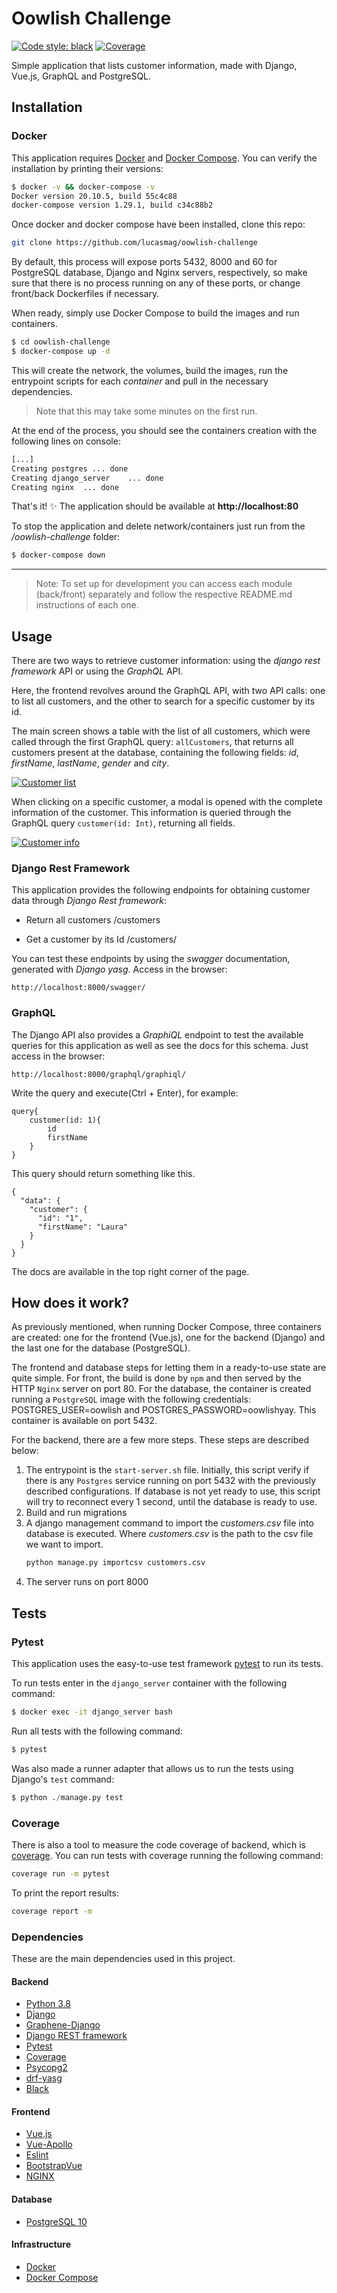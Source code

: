 # Oowlish Challenge
[![Code style: black](https://img.shields.io/badge/code%20style-black-000000.svg)](https://github.com/psf/black)
[![Coverage](https://github.com/lucasmag/oowlish-challenge/blob/master/back/customerinfo/tests/utils/coverage.svg)](https://github.com/lucasmag/oowlish-challenge)

Simple application that lists customer information, made with Django, Vue.js, GraphQL and PostgreSQL.

## Installation
### Docker
This application requires [Docker](https://docs.docker.com/engine/install/) and [Docker Compose](https://docs.docker.com/compose/install/).
You can verify the installation by printing their versions:
```bash
$ docker -v && docker-compose -v 
Docker version 20.10.5, build 55c4c88
docker-compose version 1.29.1, build c34c88b2
```
Once docker and docker compose have been installed, clone this repo:
```bash
git clone https://github.com/lucasmag/oowlish-challenge
```
By default, this process will expose ports 5432, 8000 and 60 for PostgreSQL database, Django and Nginx servers, respectively, so make sure that there is no process running on any of these ports, or change front/back Dockerfiles if necessary. 

When ready, simply use Docker Compose to build the images and run containers.

```bash
$ cd oowlish-challenge
$ docker-compose up -d
```

This will create the network, the volumes, build the images, run the entrypoint scripts for each _container_ and pull in the necessary dependencies.
> Note that this may take some minutes on the first run.

At the end of the process, you should see the containers creation with the following lines on console:

```bash
[...]
Creating postgres ... done
Creating django_server    ... done
Creating nginx  ... done
```

That's it! ✨
The application should be available at **http://localhost:80**

To stop the application and delete network/containers just run from the */oowlish-challenge* folder:

```bash
$ docker-compose down
```

---

> Note: To set up for development you can access each module (back/front) separately and follow the respective README.md instructions of each one.

## Usage
There are two ways to retrieve customer information: using the *django rest framework* API or using the *GraphQL* API.

Here, the frontend revolves around the GraphQL API, with two API calls: one to list all customers, and the other to search for a specific customer by its id.

The main screen shows a table with the list of all customers, which were called through the first GraphQL query: `allCustomers`, that returns all customers present at the database, containing the following fields: *id*, *firstName*, *lastName*, *gender* and *city*.

[![Customer list](https://github.com/lucasmag/oowlish-challenge/blob/master/front/src/assets/customer-list.png)](https://github.com/lucasmag/oowlish-challenge)

When clicking on a specific customer, a modal is opened with the complete information of the customer. 
This information is queried through the GraphQL query `customer(id: Int)`, returning all fields.

[![Customer info](https://github.com/lucasmag/oowlish-challenge/blob/master/front/src/assets/customer-info.png)](https://github.com/lucasmag/oowlish-challenge)

### Django Rest Framework
This application provides the following endpoints for obtaining customer data through *Django Rest framework*:
- Return all customers
/customers

- Get a customer by its Id
/customers/<id>

You can test these endpoints by using the *swagger* documentation, generated with *Django yasg*. Access in the browser:
```
http://localhost:8000/swagger/
```

### GraphQL
The Django API also provides a *GraphiQL* endpoint to test the available queries for this application as well as see the docs for this schema. Just access in the browser:
```
http://localhost:8000/graphql/graphiql/
```

Write the query and execute(Ctrl + Enter), for example:
```gql
query{
    customer(id: 1){
        id
        firstName
    }
}
```
This query should return something like this.
```gql
{
  "data": {
    "customer": {
      "id": "1",
      "firstName": "Laura"
    }
  }
}
```
The docs are available in the top right corner of the page.

## How does it work?
As previously mentioned, when running Docker Compose, three containers are created: one for the frontend (Vue.js), one for the backend (Django) and the last one for the database (PostgreSQL).

The frontend and database steps for letting them in a ready-to-use state are quite simple. For front, the build is done by `npm` and then served by the HTTP `Nginx` server on port 80.
For the database, the container is created running a `PostgreSQL` image with the following credentials: POSTGRES_USER=oowlish and POSTGRES_PASSWORD=oowlishyay. This container is available on port 5432.

For the backend, there are a few more steps. These steps are described below:
1. The entrypoint is the `start-server.sh` file. Initially, this script verify if there is any `Postgres` service running on port 5432 with the previously described configurations. If database is not yet ready to use, this script will try to reconnect every 1 second, until the database is ready to use.
2. Build and run migrations
3. A django management command to import the *customers.csv* file into database is executed. Where *customers.csv* is the path to the csv file we want to import.
    ```python
    python manage.py importcsv customers.csv
    ```
4. The server runs on port 8000

## Tests
### Pytest
This application uses the easy-to-use test framework [pytest](https://docs.pytest.org/en/6.2.x/) to run its tests.

To run tests enter in the `django_server` container with the following command:
```bash
$ docker exec -it django_server bash
```

Run all tests with the following command:
```python
$ pytest
```

Was also made a runner adapter that allows us to run the tests using Django's `test` command:
```python
$ python ./manage.py test
```

### Coverage
There is also a tool to measure the code coverage of backend, which is [coverage](https://coverage.readthedocs.io/en/coverage-5.5/#). You can run tests with coverage running the following command:
```bash
coverage run -m pytest
```

To print the report results:
```bash
coverage report -m
```

### Dependencies
These are the main dependencies used in this project.

#### Backend
+ [Python 3.8](https://www.python.org/)
+ [Django](https://www.djangoproject.com/)
+ [Graphene-Django](https://docs.graphene-python.org/projects/django/en/latest/)
+ [Django REST framework](https://www.django-rest-framework.org/)
+ [Pytest](https://docs.pytest.org/en/6.2.x/index.html)
+ [Coverage](https://coverage.readthedocs.io/en/coverage-5.5/#)
+ [Psycopg2](https://pypi.org/project/psycopg2/)
+ [drf-yasg](https://github.com/axnsan12/drf-yasg)
+ [Black](https://black.readthedocs.io/en/stable/)

#### Frontend
+ [Vue.js](https://vuejs.org/)
+ [Vue-Apollo](https://apollo.vuejs.org/)
+ [Eslint](https://eslint.org/)
+ [BootstrapVue](https://bootstrap-vue.org/)
+ [NGINX](https://www.nginx.com/)

#### Database
+ [PostgreSQL 10](https://www.postgresql.org/)

#### Infrastructure
+ [Docker](https://docs.docker.com/engine/install/)
+ [Docker Compose](https://docs.docker.com/compose/install/)
